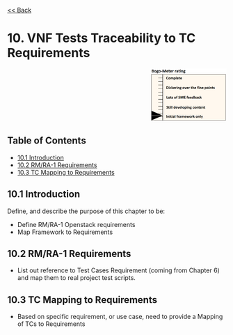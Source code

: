 [<< Back](../)

# 10. VNF Tests Traceability to TC Requirements
<p align="right"><img src="../figures/bogo_ifo.png" alt="scope" title="Scope" width="35%"/></p>

## Table of Contents
* [10.1 Introduction](#10.1)
* [10.2 RM/RA-1 Requirements](#10.2)
* [10.3 TC Mapping to Requirements](#10.3)

<a name="10.1"></a>
## 10.1 Introduction

Define, and describe the purpose of this chapter to be:

- Define RM/RA-1 Openstack requirements
- Map Framework to Requirements

<a name="10.2"></a>
## 10.2 RM/RA-1 Requirements

- List out reference to Test Cases Requirement (coming from Chapter 6) and map them to real project test scripts.

<a name="10.3"></a>
## 10.3 TC Mapping to Requirements

- Based on specific requirement, or use case, need to provide a Mapping of TCs to Requirements
